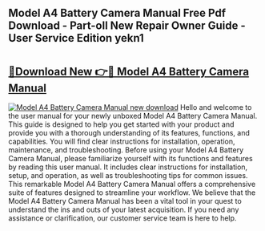 ## Model A4 Battery Camera Manual Free Pdf Download - Part-oll New Repair Owner Guide - User Service Edition yekn1

# <h2><a href="http://bc30766.oget.top/?id=Model+A4+Battery+Camera+Manual">🔗Download New 👉🔴 Model A4 Battery Camera Manual</a></h2>

[![Model A4 Battery Camera Manual new download](https://i.imgur.com/5g1atiW.png)](http://bc30766.oget.top/?id=Model+A4+Battery+Camera+Manual)
Hello and welcome to the user manual for your newly unboxed Model A4 Battery Camera Manual. This guide is designed to help you get started with your product and provide you with a thorough understanding of its features, functions, and capabilities. You will find clear instructions for installation, operation, maintenance, and troubleshooting. Before using your Model A4 Battery Camera Manual, please familiarize yourself with its functions and features by reading this user manual. It includes clear instructions for installation, setup, and operation, as well as troubleshooting tips for common issues. This remarkable Model A4 Battery Camera Manual offers a comprehensive suite of features designed to streamline your workflow. We believe that the Model A4 Battery Camera Manual has been a vital tool in your quest to understand the ins and outs of your latest acquisition. If you need any assistance or clarification, our customer service team is here to help.
